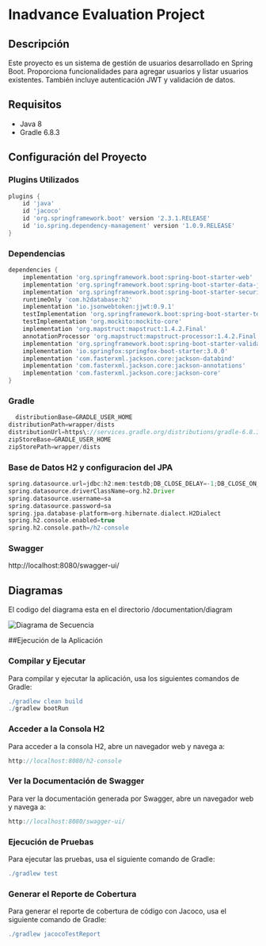# Inadvance Evaluation Project

## Descripción
Este proyecto es un sistema de gestión de usuarios desarrollado en Spring Boot. Proporciona funcionalidades para agregar usuarios y listar usuarios existentes. También incluye autenticación JWT y validación de datos.

## Requisitos
- Java 8
- Gradle 6.8.3

## Configuración del Proyecto

### Plugins Utilizados
```groovy
plugins {
    id 'java'
    id 'jacoco'
    id 'org.springframework.boot' version '2.3.1.RELEASE'
    id 'io.spring.dependency-management' version '1.0.9.RELEASE'
}
```
### Dependencias
```groovy
dependencies {
    implementation 'org.springframework.boot:spring-boot-starter-web'
    implementation 'org.springframework.boot:spring-boot-starter-data-jpa'
    implementation 'org.springframework.boot:spring-boot-starter-security'
    runtimeOnly 'com.h2database:h2'
    implementation 'io.jsonwebtoken:jjwt:0.9.1'
    testImplementation 'org.springframework.boot:spring-boot-starter-test'
    testImplementation 'org.mockito:mockito-core'
    implementation 'org.mapstruct:mapstruct:1.4.2.Final'
    annotationProcessor 'org.mapstruct:mapstruct-processor:1.4.2.Final'
    implementation 'org.springframework.boot:spring-boot-starter-validation'
    implementation 'io.springfox:springfox-boot-starter:3.0.0'
    implementation 'com.fasterxml.jackson.core:jackson-databind'
    implementation 'com.fasterxml.jackson.core:jackson-annotations'
    implementation 'com.fasterxml.jackson.core:jackson-core'
}
```

### Gradle
```groovy
  distributionBase=GRADLE_USER_HOME
distributionPath=wrapper/dists
distributionUrl=https\://services.gradle.org/distributions/gradle-6.8.3-bin.zip
zipStoreBase=GRADLE_USER_HOME
zipStorePath=wrapper/dists
```

### Base de Datos H2 y configuracion del JPA
```groovy
spring.datasource.url=jdbc:h2:mem:testdb;DB_CLOSE_DELAY=-1;DB_CLOSE_ON_EXIT=FALSE
spring.datasource.driverClassName=org.h2.Driver
spring.datasource.username=sa
spring.datasource.password=sa
spring.jpa.database-platform=org.hibernate.dialect.H2Dialect
spring.h2.console.enabled=true
spring.h2.console.path=/h2-console
```

### Swagger
http://localhost:8080/swagger-ui/

## Diagramas
El codigo del diagrama esta en el directorio /documentation/diagram

![Diagrama de Secuencia](https://www.plantuml.com/plantuml/png/bLFDRi8m3BxtAN9i3y2zXudzSDYa2GJb0IpYeOZGPBOBwzkl6H14bqtb4Yd-VlmbigSiGDBiRGORSQJMZ9I5GuqUVYxFhXPorYALQZ5VLMe2taoQ3k49Q9tTSA9gXNGm6tpTUrigmgrXGGf07eubVZR8ybBDYwp7lXYyW_UXPND3hrpQ8mhKA1KW59AD-iG3MAD1SBO7O_C0ZxSefrjHt6Mn0EQZ8nrTOk5EeqTB2BgzHlfJlaJls8YZjbJurNqvFxN_lEHAJ__Q1rZ6LA-tewp5T8mjraWWMBaTrkTiPp1jAO4u93x30S-6Gw86kWxL8UDq6g9kSF8e6pP2IsJlQiPE-hjFObrIcYiU9QMwa6Qr66d7RfVtf4KsnLg7BVq6)

##Ejecución de la Aplicación
### Compilar y Ejecutar
Para compilar y ejecutar la aplicación, usa los siguientes comandos de Gradle:
```groovy
./gradlew clean build
./gradlew bootRun
```

### Acceder a la Consola H2
Para acceder a la consola H2, abre un navegador web y navega a:
```groovy
http://localhost:8080/h2-console
```

### Ver la Documentación de Swagger
Para ver la documentación generada por Swagger, abre un navegador web y navega a:
```groovy
http://localhost:8080/swagger-ui/
```

### Ejecución de Pruebas
Para ejecutar las pruebas, usa el siguiente comando de Gradle:
```groovy
./gradlew test
```


### Generar el Reporte de Cobertura
Para generar el reporte de cobertura de código con Jacoco, usa el siguiente comando de Gradle:
```groovy
./gradlew jacocoTestReport
```


